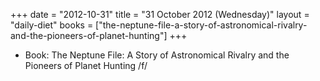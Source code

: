 +++
date = "2012-10-31"
title = "31 October 2012 (Wednesday)"
layout = "daily-diet"
books = ["the-neptune-file-a-story-of-astronomical-rivalry-and-the-pioneers-of-planet-hunting"]
+++


* Book: The Neptune File: A Story of Astronomical Rivalry and the Pioneers of Planet Hunting /f/
